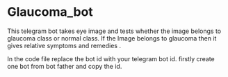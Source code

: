 # Glaucoma_bot
This telegram bot takes eye image and tests whether the image belongs to glaucoma class or normal class. If the
Image belongs to glaucoma then it gives relative symptoms and remedies .

In the code file replace the bot id with your telegram bot id.
firstly create one bot from bot father and copy the id.
